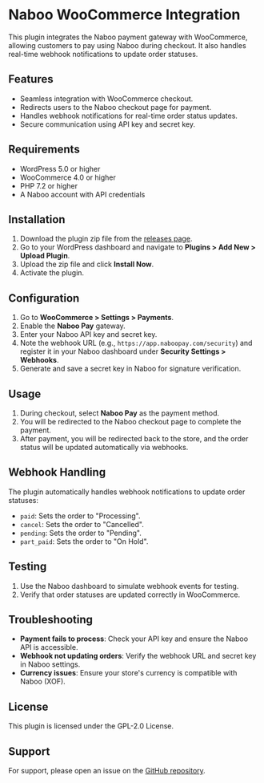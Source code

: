 # Naboo WooCommerce Integration

This plugin integrates the Naboo payment gateway with WooCommerce, allowing customers to pay using Naboo during checkout. It also handles real-time webhook notifications to update order statuses.

## Features
- Seamless integration with WooCommerce checkout.
- Redirects users to the Naboo checkout page for payment.
- Handles webhook notifications for real-time order status updates.
- Secure communication using API key and secret key.

## Requirements
- WordPress 5.0 or higher
- WooCommerce 4.0 or higher
- PHP 7.2 or higher
- A Naboo account with API credentials

## Installation
1. Download the plugin zip file from the [releases page](https://github.com/naboopay/naboo-woocommerce-integration/releases).
2. Go to your WordPress dashboard and navigate to **Plugins > Add New > Upload Plugin**.
3. Upload the zip file and click **Install Now**.
4. Activate the plugin.

## Configuration
1. Go to **WooCommerce > Settings > Payments**.
2. Enable the **Naboo Pay** gateway.
3. Enter your Naboo API key and secret key.
4. Note the webhook URL (e.g., `https://app.naboopay.com/security`) and register it in your Naboo dashboard under **Security Settings > Webhooks**.
5. Generate and save a secret key in Naboo for signature verification.

## Usage
1. During checkout, select **Naboo Pay** as the payment method.
2. You will be redirected to the Naboo checkout page to complete the payment.
3. After payment, you will be redirected back to the store, and the order status will be updated automatically via webhooks.

## Webhook Handling
The plugin automatically handles webhook notifications to update order statuses:
- `paid`: Sets the order to "Processing".
- `cancel`: Sets the order to "Cancelled".
- `pending`: Sets the order to "Pending".
- `part_paid`: Sets the order to "On Hold".

## Testing
1. Use the Naboo dashboard to simulate webhook events for testing.
2. Verify that order statuses are updated correctly in WooCommerce.

## Troubleshooting
- **Payment fails to process**: Check your API key and ensure the Naboo API is accessible.
- **Webhook not updating orders**: Verify the webhook URL and secret key in Naboo settings.
- **Currency issues**: Ensure your store's currency is compatible with Naboo (XOF).

## License
This plugin is licensed under the GPL-2.0 License.

## Support
For support, please open an issue on the [GitHub repository](https://github.com/naboopay/naboo-woocommerce-integration/issues).
